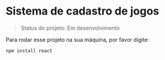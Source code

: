 <h1>Sistema de cadastro de jogos</h1>

> Status do projeto: Em desenvolvimento

Para rodar esse projeto na sua máquina, por favor digite: 

````
npm install react
````
